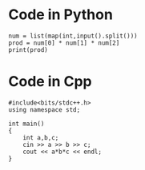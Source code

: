 <h1>Code in Python</h1>

```
num = list(map(int,input().split()))
prod = num[0] * num[1] * num[2]
print(prod)
```

<h1>Code in Cpp</h1>

```
#include<bits/stdc++.h>
using namespace std;

int main()
{
    int a,b,c;
    cin >> a >> b >> c;
    cout << a*b*c << endl;
}

```
